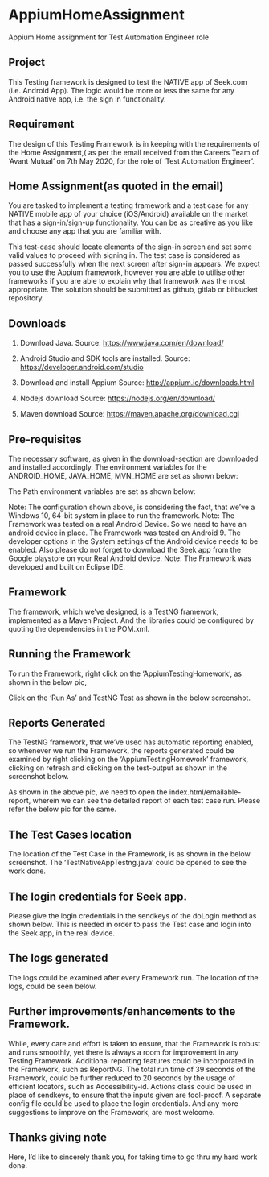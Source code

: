 # AppiumHomeAssignment
Appium Home assignment for Test Automation Engineer role

## Project
This Testing framework is designed to test the NATIVE app of Seek.com (i.e. Android App). The logic would be more or less the same for any Android native app, i.e. the sign in functionality.

## Requirement
The design of this Testing Framework is in keeping with the requirements of the Home Assignment,( as per the email received from the Careers Team of ‘Avant Mutual’ on 7th May 2020, for the role of ‘Test Automation Engineer’.

## Home Assignment(as quoted in the email)
You are tasked to implement a testing framework and a test case for any NATIVE mobile app of your choice (iOS/Android) available on the market that has a sign-in/sign-up functionality. You can be as creative as you like and choose any app that you are familiar with.
 
This test-case should locate elements of the sign-in screen and set some valid values to proceed with signing in. The test case is considered as passed successfully when the next screen after sign-in appears. We expect you to use the Appium framework, however you are able to utilise other frameworks if you are able to explain why that framework was the most appropriate.  The solution should be submitted as github, gitlab or bitbucket repository.


## Downloads
1)	Download Java.
Source: https://www.java.com/en/download/

2)	Android Studio and SDK tools are installed.
Source:  https://developer.android.com/studio

3)	Download and install Appium
Source: http://appium.io/downloads.html

4)	Nodejs download
Source: https://nodejs.org/en/download/

5)	Maven download
Source: https://maven.apache.org/download.cgi

## Pre-requisites
The necessary software, as given in the download-section are downloaded and installed accordingly. The environment variables for the ANDROID_HOME, JAVA_HOME, MVN_HOME are set as shown below:
 
The Path environment variables are set as shown below:
 




 

Note:
The configuration shown above, is considering the fact, that we’ve a Windows 10, 64-bit system in place to run the framework.
Note: 
The Framework was tested on a real Android Device. So we need to have an android device in place. The Framework was tested on Android 9.
The developer options in the System settings of the Android device needs to be enabled. Also please do not forget to download the Seek app from the Google playstore on your Real Android device.
Note:
The Framework was developed and built on Eclipse IDE.

## Framework
The framework, which we’ve designed, is a TestNG framework, implemented as a Maven Project. And the libraries could be configured by quoting the dependencies in the POM.xml. 
 

## Running the Framework
To run the Framework, right click on the ‘AppiumTestingHomework’, as shown in the below pic,
 
Click on the ‘Run As’ and TestNG Test as shown in the below screenshot.
 














## Reports Generated
The TestNG framework, that we’ve used has automatic reporting enabled, so whenever we run the Framework, the reports generated could be examined by right clicking on the ‘AppiumTestingHomework’ framework, clicking on refresh and clicking on the test-output as shown in the screenshot below.
 



As shown in the above pic, we need to open the index.html/emailable-report, wherein we can see the detailed report of each test case run. Please refer the below pic for the same.
 
## The Test Cases location
The location of the Test Case in the Framework, is as shown in the below screenshot. The ‘TestNativeAppTestng.java’ could be opened to see the work done.
 






## The login credentials for Seek app.
Please give the login credentials in the sendkeys of the doLogin method as shown below. This is needed in order to pass the Test case and login into the Seek app, in the real device.

 

## The logs generated
The logs could be examined after every Framework run. The location of the logs, could be seen below.
 





## Further improvements/enhancements to the Framework.
While, every care and effort is taken to ensure, that the Framework is robust and runs smoothly, yet there is always a room for improvement in any Testing Framework.
Additional reporting features could be incorporated in the Framework, such as ReportNG.
The total run time of 39 seconds of the Framework, could be further reduced to 20 seconds by the usage of efficient locators, such as Accessibility-id. 
Actions class could be used in place of sendkeys, to ensure that the inputs given are fool-proof. 
A separate config file could be used to place the login credentials.
And any more suggestions to improve on the Framework, are most welcome.


## Thanks giving note
Here, I’d like to sincerely thank you, for taking time to go thru my hard work done.
